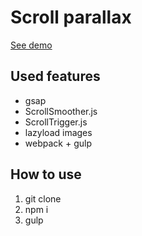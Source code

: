 <h1>Scroll parallax</h1>
<p><a href="https://systemshock89.github.io/demo-scroll-parallax/">See demo</a></p>

<h2>Used features</h2>
<ul>
    <li>gsap</li>
    <li>ScrollSmoother.js</li>
    <li>ScrollTrigger.js</li>
    <li>lazyload images</li>
    <li>webpack + gulp</li>
</ul>

<h2>How to use</h2>
<ol>
    <li>git clone</li>
    <li>npm i</li>
    <li>gulp</li>
</ol>
